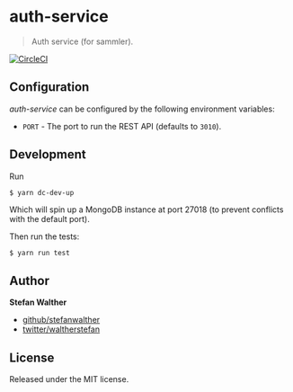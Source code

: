 # auth-service

> Auth service (for sammler).

[![CircleCI](https://img.shields.io/circleci/project/github/sammler/log-service.svg)](https://circleci.com/gh/sammler/log-service)

## Configuration
_auth-service_ can be configured by the following environment variables:

- `PORT` - The port to run the REST API (defaults to `3010`).

## Development
Run 

```sh
$ yarn dc-dev-up
```

Which will spin up a MongoDB instance at port 27018 (to prevent conflicts with the default port).

Then run the tests:

```
$ yarn run test
```

## Author
**Stefan Walther**

* [github/stefanwalther](https://github.com/stefanwalther)
* [twitter/waltherstefan](http://twitter.com/waltherstefan)

## License
Released under the MIT license.

